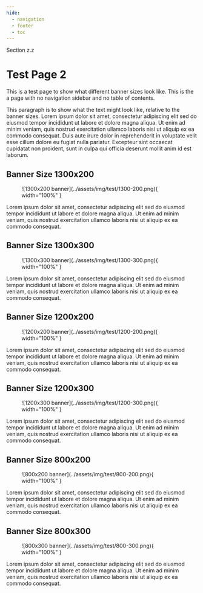 ```yaml
---
hide:
  - navigation
  - footer
  - toc
---
```


Section z.z

# Test Page 2

This is a test page to show what different banner sizes look like. This is the a page with no navigation sidebar and no table of contents.

This paragraph is to show what the text might look like, relative to the banner sizes. Lorem ipsum dolor sit amet, consectetur adipiscing elit sed do eiusmod tempor incididunt ut labore et dolore magna aliqua. Ut enim ad minim veniam, quis nostrud exercitation ullamco laboris nisi ut aliquip ex ea commodo consequat. Duis aute irure dolor in reprehenderit in voluptate velit esse cillum dolore eu fugiat nulla pariatur. Excepteur sint occaecat cupidatat non proident, sunt in culpa qui officia deserunt mollit anim id est laborum.


## Banner Size 1300x200

<figure markdown="span">
    ![1300x200 banner](../assets/img/test/1300-200.png){ width="100%" }
</figure>

Lorem ipsum dolor sit amet, consectetur adipiscing elit sed do eiusmod tempor incididunt ut labore et dolore magna aliqua. Ut enim ad minim veniam, quis nostrud exercitation ullamco laboris nisi ut aliquip ex ea commodo consequat.

## Banner Size 1300x300

<figure markdown="span">
    ![1300x300 banner](../assets/img/test/1300-300.png){ width="100%" }
</figure>

Lorem ipsum dolor sit amet, consectetur adipiscing elit sed do eiusmod tempor incididunt ut labore et dolore magna aliqua. Ut enim ad minim veniam, quis nostrud exercitation ullamco laboris nisi ut aliquip ex ea commodo consequat.

## Banner Size 1200x200

<figure markdown="span">
    ![1200x200 banner](../assets/img/test/1200-200.png){ width="100%" }
</figure>

Lorem ipsum dolor sit amet, consectetur adipiscing elit sed do eiusmod tempor incididunt ut labore et dolore magna aliqua. Ut enim ad minim veniam, quis nostrud exercitation ullamco laboris nisi ut aliquip ex ea commodo consequat.

## Banner Size 1200x300

<figure markdown="span">
    ![1200x300 banner](../assets/img/test/1200-300.png){ width="100%" }
</figure>

Lorem ipsum dolor sit amet, consectetur adipiscing elit sed do eiusmod tempor incididunt ut labore et dolore magna aliqua. Ut enim ad minim veniam, quis nostrud exercitation ullamco laboris nisi ut aliquip ex ea commodo consequat.

## Banner Size 800x200

<figure markdown="span">
    ![800x200 banner](../assets/img/test/800-200.png){ width="100%" }
</figure>

Lorem ipsum dolor sit amet, consectetur adipiscing elit sed do eiusmod tempor incididunt ut labore et dolore magna aliqua. Ut enim ad minim veniam, quis nostrud exercitation ullamco laboris nisi ut aliquip ex ea commodo consequat.

## Banner Size 800x300

<figure markdown="span">
    ![800x300 banner](../assets/img/test/800-300.png){ width="100%" }
</figure>

Lorem ipsum dolor sit amet, consectetur adipiscing elit sed do eiusmod tempor incididunt ut labore et dolore magna aliqua. Ut enim ad minim veniam, quis nostrud exercitation ullamco laboris nisi ut aliquip ex ea commodo consequat.